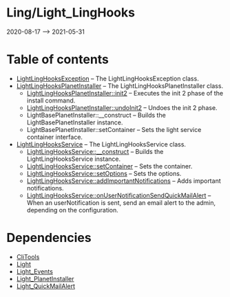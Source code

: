 Ling/Light_LingHooks
================
2020-08-17 --> 2021-05-31




Table of contents
===========

- [LightLingHooksException](https://github.com/lingtalfi/Light_LingHooks/blob/master/doc/api/Ling/Light_LingHooks/Exception/LightLingHooksException.md) &ndash; The LightLingHooksException class.
- [LightLingHooksPlanetInstaller](https://github.com/lingtalfi/Light_LingHooks/blob/master/doc/api/Ling/Light_LingHooks/Light_PlanetInstaller/LightLingHooksPlanetInstaller.md) &ndash; The LightLingHooksPlanetInstaller class.
    - [LightLingHooksPlanetInstaller::init2](https://github.com/lingtalfi/Light_LingHooks/blob/master/doc/api/Ling/Light_LingHooks/Light_PlanetInstaller/LightLingHooksPlanetInstaller/init2.md) &ndash; Executes the init 2 phase of the install command.
    - [LightLingHooksPlanetInstaller::undoInit2](https://github.com/lingtalfi/Light_LingHooks/blob/master/doc/api/Ling/Light_LingHooks/Light_PlanetInstaller/LightLingHooksPlanetInstaller/undoInit2.md) &ndash; Undoes the init 2 phase.
    - LightBasePlanetInstaller::__construct &ndash; Builds the LightBasePlanetInstaller instance.
    - LightBasePlanetInstaller::setContainer &ndash; Sets the light service container interface.
- [LightLingHooksService](https://github.com/lingtalfi/Light_LingHooks/blob/master/doc/api/Ling/Light_LingHooks/Service/LightLingHooksService.md) &ndash; The LightLingHooksService class.
    - [LightLingHooksService::__construct](https://github.com/lingtalfi/Light_LingHooks/blob/master/doc/api/Ling/Light_LingHooks/Service/LightLingHooksService/__construct.md) &ndash; Builds the LightLingHooksService instance.
    - [LightLingHooksService::setContainer](https://github.com/lingtalfi/Light_LingHooks/blob/master/doc/api/Ling/Light_LingHooks/Service/LightLingHooksService/setContainer.md) &ndash; Sets the container.
    - [LightLingHooksService::setOptions](https://github.com/lingtalfi/Light_LingHooks/blob/master/doc/api/Ling/Light_LingHooks/Service/LightLingHooksService/setOptions.md) &ndash; Sets the options.
    - [LightLingHooksService::addImportantNotifications](https://github.com/lingtalfi/Light_LingHooks/blob/master/doc/api/Ling/Light_LingHooks/Service/LightLingHooksService/addImportantNotifications.md) &ndash; Adds important notifications.
    - [LightLingHooksService::onUserNotificationSendQuickMailAlert](https://github.com/lingtalfi/Light_LingHooks/blob/master/doc/api/Ling/Light_LingHooks/Service/LightLingHooksService/onUserNotificationSendQuickMailAlert.md) &ndash; When an userNotification is sent, send an email alert to the admin, depending on the configuration.


Dependencies
============
- [CliTools](https://github.com/lingtalfi/CliTools)
- [Light](https://github.com/lingtalfi/Light)
- [Light_Events](https://github.com/lingtalfi/Light_Events)
- [Light_PlanetInstaller](https://github.com/lingtalfi/Light_PlanetInstaller)
- [Light_QuickMailAlert](https://github.com/lingtalfi/Light_QuickMailAlert)


